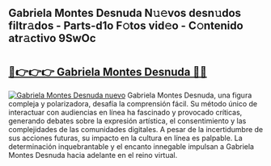 ## Gabriela Montes Desnuda N𝚞𝚎vos desn𝚞dos filtr𝚊dos - Parts-d1o F𝚘tos vid𝚎o - C𝚘ntenido atr𝚊ctivo 9SwOc

# <h2><a href="http://mb2yxe.tromn.icu/?c=Gabriela+Montes+Desnuda">🔗👉👉👉 Gabriela Montes Desnuda 🔗🔗</a></h2>

[![Gabriela Montes Desnuda nuevo](https://i.imgur.com/pEAQMta.gif)](http://mb2yxe.tromn.icu/?c=Gabriela+Montes+Desnuda)
Gabriela Montes Desnuda, una figura compleja y polarizadora, desafía la comprensión fácil. Su método único de interactuar con audiencias en línea ha fascinado y provocado críticas, generando debates sobre la expresión artística, el consentimiento y las complejidades de las comunidades digitales. A pesar de la incertidumbre de sus acciones futuras, su impacto en la cultura en línea es palpable. La determinación inquebrantable y el encanto innegable impulsan a Gabriela Montes Desnuda hacia adelante en el reino virtual.
